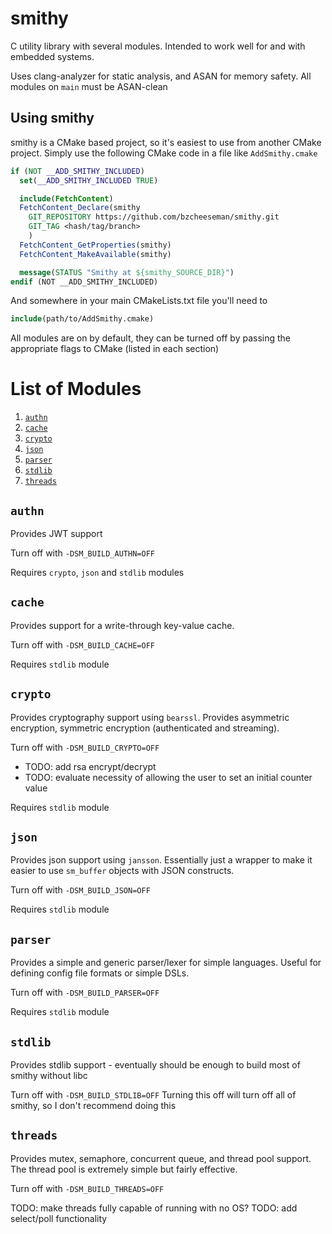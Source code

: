 # smithy

C utility library with several modules. Intended to work well for and with embedded systems.

Uses clang-analyzer for static analysis, and ASAN for memory safety. All modules on `main` must be ASAN-clean

## Using smithy

smithy is a CMake based project, so it's easiest to use from another CMake project. Simply use the following CMake code
in a file like
`AddSmithy.cmake`

```cmake
if (NOT __ADD_SMITHY_INCLUDED)
  set(__ADD_SMITHY_INCLUDED TRUE)

  include(FetchContent)
  FetchContent_Declare(smithy
    GIT_REPOSITORY https://github.com/bzcheeseman/smithy.git
    GIT_TAG <hash/tag/branch>
    )
  FetchContent_GetProperties(smithy)
  FetchContent_MakeAvailable(smithy)

  message(STATUS "Smithy at ${smithy_SOURCE_DIR}")
endif (NOT __ADD_SMITHY_INCLUDED)
```

And somewhere in your main CMakeLists.txt file you'll need to

```cmake
include(path/to/AddSmithy.cmake)
```

All modules are on by default, they can be turned off by passing the appropriate flags to CMake (listed in each section)

# List of Modules
1. [`authn`](#authn)
2. [`cache`](#cache)
3. [`crypto`](#crypto)
4. [`json`](#json)
5. [`parser`](#parser)
6. [`stdlib`](#stdlib)
7. [`threads`](#threads)

## `authn`

Provides JWT support

Turn off with `-DSM_BUILD_AUTHN=OFF`

Requires `crypto`, `json` and `stdlib` modules

## `cache`

Provides support for a write-through key-value cache.

Turn off with `-DSM_BUILD_CACHE=OFF`

Requires `stdlib` module

## `crypto`

Provides cryptography support using `bearssl`. Provides asymmetric encryption, symmetric encryption (authenticated and
streaming).

Turn off with `-DSM_BUILD_CRYPTO=OFF`

- TODO: add rsa encrypt/decrypt
- TODO: evaluate necessity of allowing the user to set an initial counter value

Requires `stdlib` module

## `json`

Provides json support using `jansson`. Essentially just a wrapper to make it easier to use `sm_buffer` objects with JSON
constructs.

Turn off with `-DSM_BUILD_JSON=OFF`

Requires `stdlib` module

## `parser`

Provides a simple and generic parser/lexer for simple languages. Useful for defining config file formats or simple DSLs.

Turn off with `-DSM_BUILD_PARSER=OFF`

Requires `stdlib` module

## `stdlib`

Provides stdlib support - eventually should be enough to build most of smithy without libc

Turn off with `-DSM_BUILD_STDLIB=OFF`
Turning this off will turn off all of smithy, so I don't recommend doing this

## `threads`

Provides mutex, semaphore, concurrent queue, and thread pool support. The thread pool is extremely simple but
fairly effective.

Turn off with `-DSM_BUILD_THREADS=OFF`

TODO: make threads fully capable of running with no OS?
TODO: add select/poll functionality